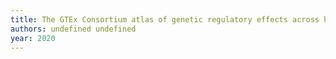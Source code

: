 ```yaml
---
title: The GTEx Consortium atlas of genetic regulatory effects across human tissues
authors: undefined undefined
year: 2020
---
```



